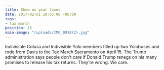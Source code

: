```yaml
---
title: Show us your taxes
date: 2017-02-01 10:05:00 -08:00
tags:
- tax march
position: 13
main-image: "/uploads/IMG_0918(2).jpg"
---
```


Indivisible Colusa and Indivisible Yolo members filled up two Yolobuses and rode from Davis to the Tax March Sacramento on April 15. The Trump administration says people don't care if Donald Trump renegs on his many promises to release his tax returns. They're wrong. We care.